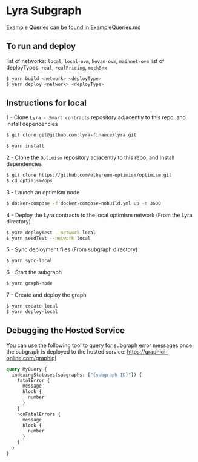 # Lyra Subgraph

Example Queries can be found in ExampleQueries.md

## To run and deploy

list of networks: `local`, `local-ovm`, `kovan-ovm`, `mainnet-ovm`
list of deployTypes: `real`, `realPricing`, `mockSnx`

```bash
$ yarn build <network> <deployType>
$ yarn deploy <network> <deployType>
```

## Instructions for local

1 - Clone `Lyra - Smart contracts` repository adjacently to this repo, and install dependencies

```bash
$ git clone git@github.com:lyra-finance/lyra.git

$ yarn install
```

2 - Clone the `Optimism` repository adjacently to this repo, and install dependencies

```bash
$ git clone https://github.com/ethereum-optimism/optimism.git
$ cd optimism/ops
```

3 - Launch an optimism node

```bash
$ docker-compose -f docker-compose-nobuild.yml up -t 3600
```

4 - Deploy the Lyra contracts to the local optimism network (From the Lyra directory)

```bash
$ yarn deployTest --network local
$ yarn seedTest --network local
```

5 - Sync deployment files (From subgraph directory)

```bash
$ yarn sync-local
```

6 - Start the subgraph

```bash
$ yarn graph-node
```

7 - Create and deploy the graph

```bash
$ yarn create-local
$ yarn deploy-local
```

## Debugging the Hosted Service
You can use the following tool to query for subgraph error messages once the subgraph is deployed to the hosted service:  https://graphiql-online.com/graphiql

```graphql
query MyQuery {
  indexingStatuses(subgraphs: ["{subgraph ID}"]) {
    fatalError {
      message
      block {
        number
      }
    }
    nonFatalErrors {
      message
      block {
        number
      }
    }
  }
}

```